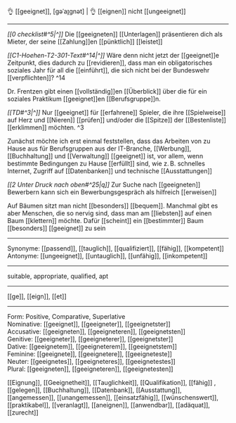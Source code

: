 👌 [[geeignet]], [ɡəˈaɪ̯ɡnət] | 👌 [[eignen]]
nicht [[ungeeignet]]

---

_[[0 checklist#^5|^]]_ Die [[geeigneten]] [[Unterlagen]] präsentieren dich als Mieter, der seine [[Zahlung]]en [[pünktlich]] [[leistet]]

_[[C1-Hoehen-T2-301-Text#^14|^]]_ Wäre denn nicht jetzt der [[geeignet]]e Zeitpunkt, dies dadurch zu [[revidieren]], dass man ein obligatorisches soziales Jahr für all die [[einführt]], die sich nicht bei der Bundeswehr [[verpflichten]]? ^14

Dr. Frentzen gibt einen [[vollständig]]en [[Überblick]] über die für ein soziales Praktikum [[geeignet]]en [[Berufsgruppe]]n.

_[[TD#^3|^]]_ Nur [[geeignet]] für [[erfahrene]] Spieler, die ihre [[Spielweise]] auf Herz und [[Nieren]] [[prüfen]] und/oder die [[Spitze]] der [[Bestenliste]] [[erklimmen]] möchten. ^3

Zunächst möchte ich erst einmal feststellen, dass das Arbeiten von zu Hause aus für Berufsgruppen aus der IT-Branche, [[Werbung]], [[Buchhaltung]] und [[Verwaltung]] [[geeignet]] ist, vor allem, wenn bestimmte Bedingungen zu Hause [[erfüllt]] sind, wie z. B. schnelles Internet, Zugriff auf [[Datenbanken]] und technische [[Ausstattungen]]

_[[2 Unter Druck nach oben#^25|q]]_ Zur Suche nach [[geeigneten]] Bewerbern kann sich ein Bewerbungsgespräch als hilfreich [[erweisen]]

Auf Bäumen sitzt man nicht [[besonders]] [[bequem]]. Manchmal gibt es aber Menschen, die so nervig sind, dass man am [[liebsten]] auf einen Baum [[klettern]] möchte. Dafür [[scheint]] ein [[bestimmter]] Baum [[besonders]] [[geeignet]] zu sein

---

Synonyme: [[passend]], [[tauglich]], [[qualifiziert]], [[fähig]], [[kompetent]]
Antonyme: [[ungeeignet]], [[untauglich]], [[unfähig]], [[inkompetent]]

---

suitable, appropriate, qualified, apt

---

[[ge]], [[eign]], [[et]]

---

Form: Positive, Comparative, Superlative  
Nominative: [[geeignet]], [[geeigneter]], [[geeignetster]]  
Accusative: [[geeigneten]], [[geeigneteren]], [[geeignetsten]]  
Genitive: [[geeigneter]], [[geeigneterer]], [[geeignetster]]  
Dative: [[geeignetem]], [[geeigneterem]], [[geeignetstem]]  
Feminine: [[geeignete]], [[geeignetere]], [[geeigneteste]]  
Neuter: [[geeignetes]], [[geeigneteres]], [[geeignetestes]]  
Plural: [[geeigneten]], [[geeigneteren]], [[geeignetesten]]

[[Eignung]], [[Geeignetheit]], [[Tauglichkeit]], [[Qualifikation]], [[fähig]]
, [[gelegen]], [[Buchhaltung]], [[Datenbank]], [[Ausstattung]], [[angemessen]], [[unangemessen]], [[einsatzfähig]], [[wünschenswert]], [[praktikabel]], [[veranlagt]], [[aneignen]], [[anwendbar]], [[adäquat]], [[zurecht]]
